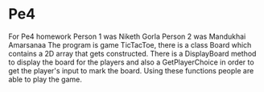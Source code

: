 # Pe4
For Pe4 homework
Person 1 was Niketh Gorla
Person 2 was Mandukhai Amarsanaa
The program is game TicTacToe, there is a class Board which contains a 2D array that gets constructed. There is a DisplayBoard method to display the board for the players and also a GetPlayerChoice in order to get the player's input to mark the board. Using these functions people are able to play the game.
